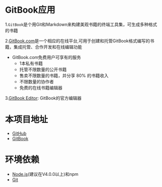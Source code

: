 # GitBook应用

1.`GitBook`是个用Git和Markdown来构建美观书籍的终端工具集，可生成多种格式的书籍

2.[GitBook.com](https://www.gitbook.com/)是一个相应的在线平台,可用于创建和托管GitBook格式编写的书籍，集成托管、合作开发和在线编辑功能
* GitBook.com免费用户可享有的服务
	* 1本私有书籍
	* 托管不限数量的公开书籍
	* 售卖不限数量的书籍，并分享 80% 的书籍收入
	* 不限数量的协作者
	* 免费的在线书籍编辑器

3.[GitBook Editor](https://www.gitbook.com/editor/): GitBook的官方编辑器

# 本项目地址
*	[GitHub](https://github.com/zhilidali/gitbook/)
*	[GitBook](https://github.com/zhilidali/gitbook/)

# 环境依赖
*	[Node.js](https://nodejs.org/en/download/)(建议在V4.0.0以上)和npm
*	[Git](https://git-scm.com/download/)

